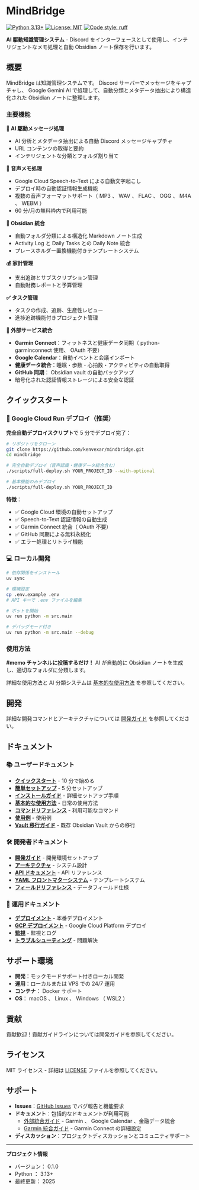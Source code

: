 # MindBridge

[![Python 3.13+](https://img.shields.io/badge/python-3.13+-blue.svg)](https://www.python.org/downloads/)
[![License: MIT](https://img.shields.io/badge/License-MIT-yellow.svg)](https://opensource.org/licenses/MIT)
[![Code style: ruff](https://img.shields.io/endpoint?url=https://raw.githubusercontent.com/astral-sh/ruff/main/assets/badge/v2.json)](https://github.com/astral-sh/ruff)

**AI 駆動知識管理システム** - Discord をインターフェースとして使用し、インテリジェントなメモ処理と自動 Obsidian ノート保存を行います。

## 概要

MindBridge は知識管理システムです。 Discord サーバーでメッセージをキャプチャし、 Google Gemini AI で処理して、自動分類とメタデータ抽出により構造化された Obsidian ノートに整理します。

### 主要機能

**🤖 AI 駆動メッセージ処理**
- AI 分析とメタデータ抽出による自動 Discord メッセージキャプチャ
- URL コンテンツの取得と要約
- インテリジェントな分類とフォルダ割り当て

**🎤 音声メモ処理**
- Google Cloud Speech-to-Text による自動文字起こし
- デプロイ時の自動認証情報生成機能
- 複数の音声フォーマットサポート（ MP3 、 WAV 、 FLAC 、 OGG 、 M4A 、 WEBM ）
- 60 分/月の無料枠内で利用可能

**📝 Obsidian 統合**
- 自動フォルダ分類による構造化 Markdown ノート生成
- Activity Log と Daily Tasks との Daily Note 統合
- プレースホルダー置換機能付きテンプレートシステム

**💰 家計管理**
- 支出追跡とサブスクリプション管理
- 自動財務レポートと予算管理

**✅ タスク管理**
- タスクの作成、追跡、生産性レビュー
- 進捗追跡機能付きプロジェクト管理

**🔗 外部サービス統合**
- **Garmin Connect**：フィットネスと健康データ同期（ python-garminconnect 使用、 OAuth 不要）
- **Google Calendar**：自動イベントと会議インポート
- **健康データ統合**：睡眠・歩数・心拍数・アクティビティの自動取得
- **GitHub 同期**： Obsidian vault の自動バックアップ
- 暗号化された認証情報ストレージによる安全な認証

## クイックスタート

### 🚀 Google Cloud Run デプロイ（推奨）

**完全自動デプロイスクリプト**で 5 分でデプロイ完了：

```bash
# リポジトリをクローン
git clone https://github.com/kenvexar/mindbridge.git
cd mindbridge

# 完全自動デプロイ（音声認識・健康データ統合含む）
./scripts/full-deploy.sh YOUR_PROJECT_ID --with-optional

# 基本機能のみデプロイ
./scripts/full-deploy.sh YOUR_PROJECT_ID
```

**特徴**：
- ✅ Google Cloud 環境の自動セットアップ
- ✅ Speech-to-Text 認証情報の自動生成
- ✅ Garmin Connect 統合（ OAuth 不要）
- ✅ GitHub 同期による無料永続化
- ✅ エラー処理とリトライ機能

### 💻 ローカル開発

```bash
# 依存関係をインストール
uv sync

# 環境設定
cp .env.example .env
# API キーで .env ファイルを編集

# ボットを開始
uv run python -m src.main

# デバッグモード付き
uv run python -m src.main --debug
```

### 使用方法

**#memo チャンネルに投稿するだけ！** AI が自動的に Obsidian ノートを生成し、適切なフォルダに分類します。

詳細な使用方法と AI 分類システムは [基本的な使用方法](docs/user/basic-usage.md) を参照してください。

## 開発

詳細な開発コマンドとアーキテクチャについては [開発ガイド](docs/developer/development-guide.md) を参照してください。

## ドキュメント

### 📚 ユーザードキュメント
- **[クイックスタート](docs/user/quick-start.md)** - 10 分で始める
- **[簡単セットアップ](docs/user/easy-setup.md)** - 5 分セットアップ
- **[インストールガイド](docs/user/installation.md)** - 詳細セットアップ手順
- **[基本的な使用方法](docs/user/basic-usage.md)** - 日常の使用方法
- **[コマンドリファレンス](docs/user/commands-reference.md)** - 利用可能なコマンド
- **[使用例](docs/user/examples.md)** - 使用例
- **[Vault 移行ガイド](docs/user/vault-migration.md)** - 既存 Obsidian Vault からの移行

### 🛠️ 開発者ドキュメント
- **[開発ガイド](docs/developer/development-guide.md)** - 開発環境セットアップ
- **[アーキテクチャ](docs/developer/architecture.md)** - システム設計
- **[API ドキュメント](docs/developer/api-documentation.md)** - API リファレンス
- **[YAML フロントマターシステム](docs/developer/yaml-frontmatter-system.md)** - テンプレートシステム
- **[フィールドリファレンス](docs/developer/field-reference.md)** - データフィールド仕様

### 🚀 運用ドキュメント
- **[デプロイメント](docs/operations/deployment.md)** - 本番デプロイメント
- **[GCP デプロイメント](docs/operations/gcp-deployment.md)** - Google Cloud Platform デプロイ
- **[監視](docs/operations/monitoring.md)** - 監視とログ
- **[トラブルシューティング](docs/operations/troubleshooting.md)** - 問題解決

## サポート環境

- **開発**：モックモードサポート付きローカル開発
- **運用**：ローカルまたは VPS での 24/7 運用
- **コンテナ**： Docker サポート
- **OS**： macOS 、 Linux 、 Windows （ WSL2 ）

## 貢献

貢献歓迎！貢献ガイドラインについては開発ガイドを参照してください。

## ライセンス

MIT ライセンス - 詳細は [LICENSE](LICENSE) ファイルを参照してください。

## サポート

- **Issues**：[GitHub Issues](https://github.com/kenvexar/mindbridge/issues) でバグ報告と機能要求
- **ドキュメント**：包括的なドキュメントが利用可能
  - [外部統合ガイド](docs/integrations/external-integrations.md) - Garmin 、 Google Calendar 、金融データ統合
  - [Garmin 統合ガイド](docs/integrations/garmin-integration.md) - Garmin Connect の詳細設定
- **ディスカッション**：プロジェクトディスカッションとコミュニティサポート

---

**プロジェクト情報**
- バージョン： 0.1.0
- Python ： 3.13+
- 最終更新： 2025
